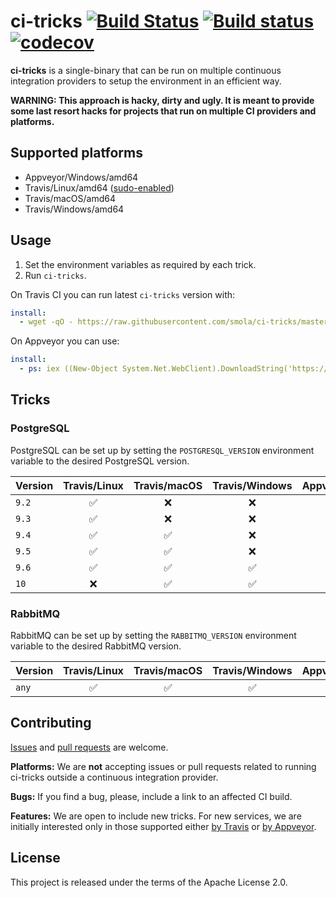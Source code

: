 # ci-tricks [![Build Status](https://travis-ci.org/smola/ci-tricks.svg?branch=master)](https://travis-ci.org/smola/ci-tricks)  [![Build status](https://ci.appveyor.com/api/projects/status/github/smola/ci-tricks?branch=master&svg=true)](https://ci.appveyor.com/project/smola/ci-tricks) [![codecov](https://codecov.io/gh/smola/ci-tricks/branch/master/graph/badge.svg)](https://codecov.io/gh/smola/ci-tricks)

**ci-tricks** is a single-binary that can be run on multiple continuous integration providers to setup the environment in an efficient way.

**WARNING: This approach is hacky, dirty and ugly. It is meant to provide some last resort hacks for projects that run on multiple CI providers and platforms.**

## Supported platforms

* Appveyor/Windows/amd64
* Travis/Linux/amd64 ([sudo-enabled](https://docs.travis-ci.com/user/reference/overview/#Sudo-enabled))
* Travis/macOS/amd64
* Travis/Windows/amd64

## Usage

1. Set the environment variables as required by each trick.
2. Run `ci-tricks`.

On Travis CI you can run latest `ci-tricks` version with:

```yaml
install:
  - wget -qO - https://raw.githubusercontent.com/smola/ci-tricks/master/get.sh | bash
```

On Appveyor you can use:

```yaml
install:
  - ps: iex ((New-Object System.Net.WebClient).DownloadString('https://raw.githubusercontent.com/smola/ci-tricks/master/get.ps1'))
```

## Tricks

### PostgreSQL

PostgreSQL can be set up by setting the `POSTGRESQL_VERSION` environment variable to the desired PostgreSQL version.

| Version       | Travis/Linux  | Travis/macOS | Travis/Windows | Appveyor/Windows |
| ------------- |:-------------:|:------------:|:--------------:|:----------------:|
| `9.2`         | ✅             | ❌           | ❌              | ❌                |
| `9.3`         | ✅             | ❌           | ❌              | ❌                |
| `9.4`         | ✅             | ✅           | ❌              | ❌                |
| `9.5`         | ✅             | ✅           | ❌              | ✅                |
| `9.6`         | ✅             | ✅           | ✅              | ✅                |
| `10`          | ❌             | ✅           | ✅              | ✅                |

### RabbitMQ

RabbitMQ can be set up by setting the `RABBITMQ_VERSION` environment variable to the desired RabbitMQ version.

| Version       | Travis/Linux  | Travis/macOS | Travis/Windows | Appveyor/Windows      |
| ------------- |:-------------:|:------------:|:--------------:|:---------------------:|
| `any`         | ✅             | ✅           | ✅              | ✅                    |

## Contributing

[Issues](https://github.com/smola/ci-tricks/issues) and [pull requests](https://github.com/smola/ci-tricks/pulls) are welcome.

**Platforms:** We are **not** accepting issues or pull requests related to running ci-tricks outside a continuous integration provider.

**Bugs:** If you find a bug, please, include a link to an affected CI build.

**Features:** We are open to include new tricks. For new services, we are initially interested only in those supported either [by Travis](https://docs.travis-ci.com/user/database-setup/) or [by Appveyor](https://www.appveyor.com/docs/services-databases/).

## License

This project is released under the terms of the Apache License 2.0.
